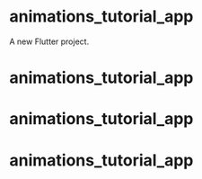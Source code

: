 # animations_tutorial_app

A new Flutter project.
# animations_tutorial_app
# animations_tutorial_app
# animations_tutorial_app
